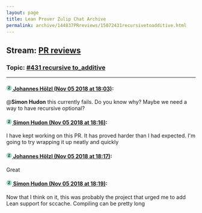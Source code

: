 ```yaml
---
layout: page
title: Lean Prover Zulip Chat Archive 
permalink: archive/144837PRreviews/15072431recursivetoadditive.html
---
```


## Stream: [PR reviews](index.html)
### Topic: [#431 recursive to_additive](15072431recursivetoadditive.html)

---

#### [![Click to go to Zulip](../../assets/img/zulip2.png) Johannes Hölzl (Nov 05 2018 at 18:03)](https://leanprover.zulipchat.com/#narrow/stream/144837-PR%20reviews/topic/%23431%20recursive%20to_additive/near/146809006):
@**Simon Hudon**  this currently fails. Do you know why? Maybe we need a way to have recursive optional?

#### [![Click to go to Zulip](../../assets/img/zulip2.png) Simon Hudon (Nov 05 2018 at 18:16)](https://leanprover.zulipchat.com/#narrow/stream/144837-PR%20reviews/topic/%23431%20recursive%20to_additive/near/146809812):
I have kept working on this PR. It has proved harder than I had expected. I'm going to try wrapping it up neatly and quickly

#### [![Click to go to Zulip](../../assets/img/zulip2.png) Johannes Hölzl (Nov 05 2018 at 18:17)](https://leanprover.zulipchat.com/#narrow/stream/144837-PR%20reviews/topic/%23431%20recursive%20to_additive/near/146809846):
Great

#### [![Click to go to Zulip](../../assets/img/zulip2.png) Simon Hudon (Nov 05 2018 at 18:19)](https://leanprover.zulipchat.com/#narrow/stream/144837-PR%20reviews/topic/%23431%20recursive%20to_additive/near/146809958):
Now that I think on it, this was probably the project that urged me to add Lean support for sccache. Compiling can be pretty long


